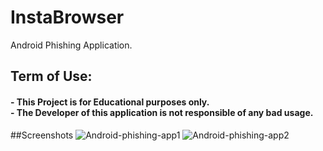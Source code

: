 # InstaBrowser
Android Phishing Application.<br/>
<div>
<h2> Term of Use:
<h4>- This Project is for Educational purposes only.<br/>
  - The Developer of this application is not responsible of any bad usage.</h4>
</div>

##Screenshots
![Android-phishing-app1](https://user-images.githubusercontent.com/47100747/112440719-43e30a00-8d68-11eb-803f-25dceee5e384.jpg)
![Android-phishing-app2](https://user-images.githubusercontent.com/47100747/112440756-4cd3db80-8d68-11eb-88a2-61595b2c9eab.jpg)

